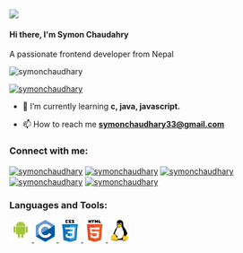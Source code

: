 <img align="center" controls autoplay src="https://github.com/SymonChaudhary/SymonChaudhary/blob/main/symon.gif" loop=infinite />



<h4>Hi there, I'm Symon Chaudahry</h4>
<p>A passionate frontend developer from Nepal</p>

<p align="left"> <img src="https://komarev.com/ghpvc/?username=symonchaudhary&label=Profile%20views&color=0e75b6&style=flat" alt="symonchaudhary" /> </p>

<p align="left"> <a href="https://twitter.com/symonchaudhary" target="blank"><img src="https://img.shields.io/twitter/follow/symonchaudhary?logo=twitter&style=for-the-badge" alt="symonchaudhary" /></a> </p>

- 🌱 I’m currently learning **c, java, javascript.**

- 📫 How to reach me **symonchaudhary33@gmail.com**

<h3 align="left">Connect with me:</h3>
<p align="left">
<a href="https://twitter.com/symonchaudhary" target="_blank"><img align="center" src="https://raw.githubusercontent.com/rahuldkjain/github-profile-readme-generator/master/src/images/icons/Social/twitter.svg" alt="symonchaudhary" height="30" width="40" /></a>
<a href="https://linkedin.com/in/symonchaudhary" target="_blank"><img align="center" src="https://raw.githubusercontent.com/rahuldkjain/github-profile-readme-generator/master/src/images/icons/Social/linked-in-alt.svg" alt="symonchaudhary" height="30" width="40" /></a>
<a href="https://www.facebook.com/symonchaudhary0" target="_blank"><img align="center" src="https://raw.githubusercontent.com/rahuldkjain/github-profile-readme-generator/master/src/images/icons/Social/facebook.svg" alt="symonchaudhary" height="30" width="40" /></a>
<a href="https://www.instagram.com/symonchaudhary/" target="_blank"><img align="center" src="https://raw.githubusercontent.com/rahuldkjain/github-profile-readme-generator/master/src/images/icons/Social/instagram.svg" alt="symonchaudhary" height="30" width="40" /></a>
<a href="https://www.youtube.com/channel/UCAP0Z3hrN8Hgb2Z3bvnrC8g" target="_blank"><img align="center" src="https://raw.githubusercontent.com/rahuldkjain/github-profile-readme-generator/master/src/images/icons/Social/youtube.svg" alt="symonchaudhary" height="30" width="40" /></a>
</p>

<h3 align="left">Languages and Tools:</h3>
<p align="left"> <a href="https://developer.android.com" target="_blank" rel="noreferrer"> <img src="https://raw.githubusercontent.com/devicons/devicon/master/icons/android/android-original-wordmark.svg" alt="android" width="40" height="40"/> </a> <a href="https://www.cprogramming.com/" target="_blank" rel="noreferrer"> <img src="https://raw.githubusercontent.com/devicons/devicon/master/icons/c/c-original.svg" alt="c" width="40" height="40"/> </a> <a href="https://www.w3schools.com/css/" target="_blank" rel="noreferrer"> <img src="https://raw.githubusercontent.com/devicons/devicon/master/icons/css3/css3-original-wordmark.svg" alt="css3" width="40" height="40"/> </a> <a href="https://www.w3.org/html/" target="_blank" rel="noreferrer"> <img src="https://raw.githubusercontent.com/devicons/devicon/master/icons/html5/html5-original-wordmark.svg" alt="html5" width="40" height="40"/> </a><a href="https://www.linux.org/" target="_blank" rel="noreferrer"> <img src="https://raw.githubusercontent.com/devicons/devicon/master/icons/linux/linux-original.svg" alt="linux" width="40" height="40"/> </a>



